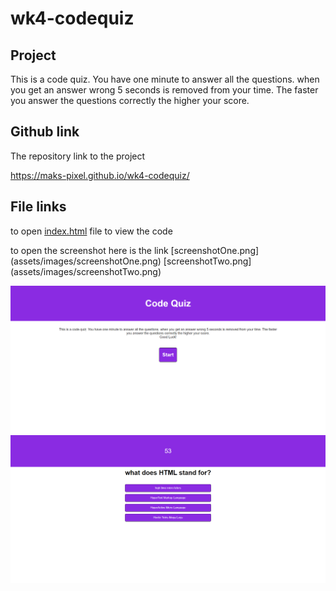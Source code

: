 # wk4-codequiz
## Project
This is a code quiz. You have one minute to answer all the questions. when you get an answer wrong 5 seconds is removed from your time. The faster you answer the questions correctly the higher your score.

## Github link
The repository link to the project

https://maks-pixel.github.io/wk4-codequiz/

## File links
to open [index.html](index.html) file to view the code

to open the screenshot here is the link [screenshotOne.png] (assets/images/screenshotOne.png) [screenshotTwo.png] (assets/images/screenshotTwo.png)

![Screenshot](assets/images/screenshotOne.png)
![Screenshot](assets/images/screenshotTwo.png)

